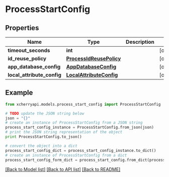 # ProcessStartConfig


## Properties
Name | Type | Description | Notes
------------ | ------------- | ------------- | -------------
**timeout_seconds** | **int** |  | [optional] 
**id_reuse_policy** | [**ProcessIdReusePolicy**](ProcessIdReusePolicy.md) |  | [optional] 
**app_database_config** | [**AppDatabaseConfig**](AppDatabaseConfig.md) |  | [optional] 
**local_attribute_config** | [**LocalAttributeConfig**](LocalAttributeConfig.md) |  | [optional] 

## Example

```python
from xcherryapi.models.process_start_config import ProcessStartConfig

# TODO update the JSON string below
json = "{}"
# create an instance of ProcessStartConfig from a JSON string
process_start_config_instance = ProcessStartConfig.from_json(json)
# print the JSON string representation of the object
print ProcessStartConfig.to_json()

# convert the object into a dict
process_start_config_dict = process_start_config_instance.to_dict()
# create an instance of ProcessStartConfig from a dict
process_start_config_form_dict = process_start_config.from_dict(process_start_config_dict)
```
[[Back to Model list]](../README.md#documentation-for-models) [[Back to API list]](../README.md#documentation-for-api-endpoints) [[Back to README]](../README.md)


